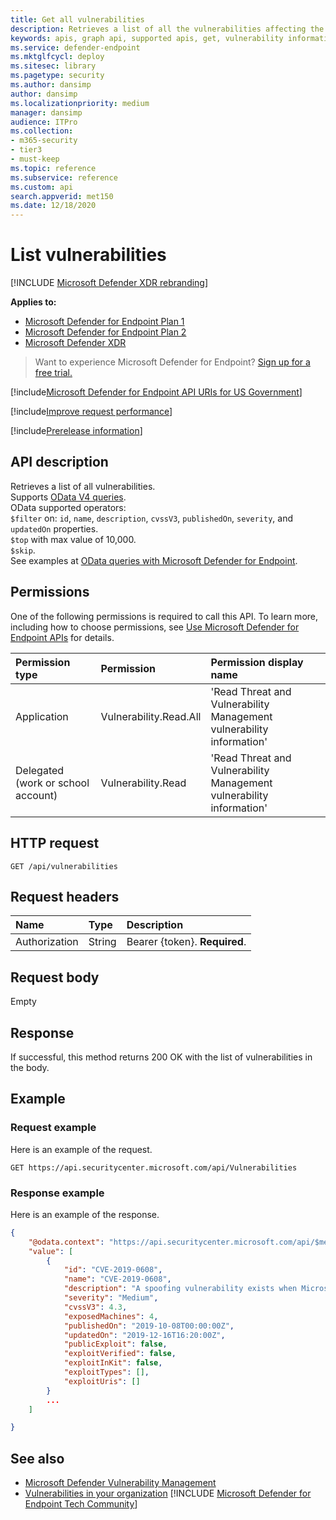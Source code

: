 ```yaml
---
title: Get all vulnerabilities
description: Retrieves a list of all the vulnerabilities affecting the organization
keywords: apis, graph api, supported apis, get, vulnerability information, Microsoft Defender for Endpoint tvm api
ms.service: defender-endpoint
ms.mktglfcycl: deploy
ms.sitesec: library
ms.pagetype: security
ms.author: dansimp
author: dansimp
ms.localizationpriority: medium
manager: dansimp
audience: ITPro
ms.collection: 
- m365-security
- tier3
- must-keep
ms.topic: reference
ms.subservice: reference
ms.custom: api
search.appverid: met150
ms.date: 12/18/2020
---
```


# List vulnerabilities

[!INCLUDE [Microsoft Defender XDR rebranding](../../../includes/microsoft-defender.md)]

**Applies to:**

- [Microsoft Defender for Endpoint Plan 1](https://go.microsoft.com/fwlink/?linkid=2154037)
- [Microsoft Defender for Endpoint Plan 2](https://go.microsoft.com/fwlink/?linkid=2154037)
- [Microsoft Defender XDR](https://go.microsoft.com/fwlink/?linkid=2118804)

> Want to experience Microsoft Defender for Endpoint? [Sign up for a free trial.](https://signup.microsoft.com/create-account/signup?products=7f379fee-c4f9-4278-b0a1-e4c8c2fcdf7e&ru=https://aka.ms/MDEp2OpenTrial?ocid=docs-wdatp-exposedapis-abovefoldlink)

[!include[Microsoft Defender for Endpoint API URIs for US Government](../../../includes/microsoft-defender-api-usgov.md)]

[!include[Improve request performance](../../../includes/improve-request-performance.md)]

[!include[Prerelease information](../../../includes/prerelease.md)]

## API description

Retrieves a list of all vulnerabilities.
<br>Supports [OData V4 queries](https://www.odata.org/documentation/).
<br>OData supported operators:
<br>```$filter``` on:  ```id```, ```name```, ```description```, ```cvssV3```, ```publishedOn```, ```severity```, and ```updatedOn``` properties.
<br>```$top``` with max value of 10,000.
<br>```$skip```.
<br>See examples at [OData queries with Microsoft Defender for Endpoint](exposed-apis-odata-samples.md).

## Permissions

One of the following permissions is required to call this API. To learn more, including how to choose permissions, see [Use Microsoft Defender for Endpoint APIs](apis-intro.md) for details.

Permission type|Permission|Permission display name
:---|:---|:---
Application|Vulnerability.Read.All|'Read Threat and Vulnerability Management vulnerability information'
Delegated (work or school account)|Vulnerability.Read|'Read Threat and Vulnerability Management vulnerability information'

## HTTP request

```http
GET /api/vulnerabilities
```

## Request headers

Name|Type|Description
:---|:---|:---
Authorization|String|Bearer {token}. **Required**.

## Request body

Empty

## Response

If successful, this method returns 200 OK with the list of vulnerabilities in the body.

## Example

### Request example

Here is an example of the request.

```http
GET https://api.securitycenter.microsoft.com/api/Vulnerabilities
```

### Response example

Here is an example of the response.

```json
{
    "@odata.context": "https://api.securitycenter.microsoft.com/api/$metadata#Vulnerabilities",
    "value": [
        {
            "id": "CVE-2019-0608",
            "name": "CVE-2019-0608",
            "description": "A spoofing vulnerability exists when Microsoft Browsers does not properly parse HTTP content. An attacker who successfully exploited this vulnerability could impersonate a user request by crafting HTTP queries. The specially crafted website could either spoof content or serve as a pivot to chain an attack with other vulnerabilities in web services.To exploit the vulnerability, the user must click a specially crafted URL. In an email attack scenario, an attacker could send an email message containing the specially crafted URL to the user in an attempt to convince the user to click it.In a web-based attack scenario, an attacker could host a specially crafted website designed to appear as a legitimate website to the user. However, the attacker would have no way to force the user to visit the specially crafted website. The attacker would have to convince the user to visit the specially crafted website, typically by way of enticement in an email or instant message, and then convince the user to interact with content on the website.The update addresses the vulnerability by correcting how Microsoft Browsers parses HTTP responses.",
            "severity": "Medium",
            "cvssV3": 4.3,
            "exposedMachines": 4,
            "publishedOn": "2019-10-08T00:00:00Z",
            "updatedOn": "2019-12-16T16:20:00Z",
            "publicExploit": false,
            "exploitVerified": false,
            "exploitInKit": false,
            "exploitTypes": [],
            "exploitUris": []
        }
        ...
    ]

}
```

## See also

- [Microsoft Defender Vulnerability Management](/microsoft-365/security/defender-endpoint/next-gen-threat-and-vuln-mgt)
- [Vulnerabilities in your organization](/microsoft-365/security/defender-endpoint/tvm-weaknesses)
[!INCLUDE [Microsoft Defender for Endpoint Tech Community](../../../includes/defender-mde-techcommunity.md)]
